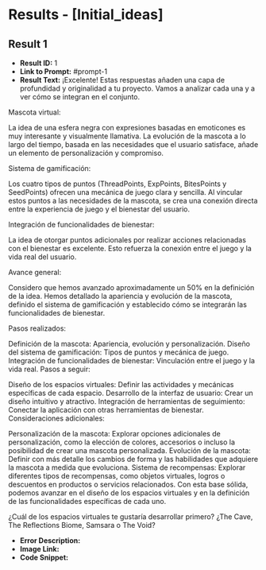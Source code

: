 # Results - [Initial_ideas]

## Result 1
* **Result ID:** 1
* **Link to Prompt:** #prompt-1
* **Result Text:** ¡Excelente! Estas respuestas añaden una capa de profundidad y originalidad a tu proyecto. Vamos a analizar cada una y a ver cómo se integran en el conjunto.

Mascota virtual:

La idea de una esfera negra con expresiones basadas en emoticones es muy interesante y visualmente llamativa. La evolución de la mascota a lo largo del tiempo, basada en las necesidades que el usuario satisface, añade un elemento de personalización y compromiso.

Sistema de gamificación:

Los cuatro tipos de puntos (ThreadPoints, ExpPoints, BitesPoints y SeedPoints) ofrecen una mecánica de juego clara y sencilla. Al vincular estos puntos a las necesidades de la mascota, se crea una conexión directa entre la experiencia de juego y el bienestar del usuario.

Integración de funcionalidades de bienestar:

La idea de otorgar puntos adicionales por realizar acciones relacionadas con el bienestar es excelente. Esto refuerza la conexión entre el juego y la vida real del usuario.

Avance general:

Considero que hemos avanzado aproximadamente un 50% en la definición de la idea. Hemos detallado la apariencia y evolución de la mascota, definido el sistema de gamificación y establecido cómo se integrarán las funcionalidades de bienestar.

Pasos realizados:

Definición de la mascota: Apariencia, evolución y personalización.
Diseño del sistema de gamificación: Tipos de puntos y mecánica de juego.
Integración de funcionalidades de bienestar: Vinculación entre el juego y la vida real.
Pasos a seguir:

Diseño de los espacios virtuales: Definir las actividades y mecánicas específicas de cada espacio.
Desarrollo de la interfaz de usuario: Crear un diseño intuitivo y atractivo.
Integración de herramientas de seguimiento: Conectar la aplicación con otras herramientas de bienestar.
Consideraciones adicionales:

Personalización de la mascota: Explorar opciones adicionales de personalización, como la elección de colores, accesorios o incluso la posibilidad de crear una mascota personalizada.
Evolución de la mascota: Definir con más detalle los cambios de forma y las habilidades que adquiere la mascota a medida que evoluciona.
Sistema de recompensas: Explorar diferentes tipos de recompensas, como objetos virtuales, logros o descuentos en productos o servicios relacionados.
Con esta base sólida, podemos avanzar en el diseño de los espacios virtuales y en la definición de las funcionalidades específicas de cada uno.

¿Cuál de los espacios virtuales te gustaría desarrollar primero? ¿The Cave, The Reflections Biome, Samsara o The Void?
* **Error Description:** 
* **Image Link:** 
* **Code Snippet:** 


